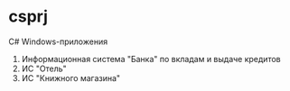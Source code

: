 # csprj
C# Windows-приложения
1. Информационная система "Банка" по вкладам и выдаче кредитов
2. ИС "Отель"
3. ИС "Книжного магазина"
